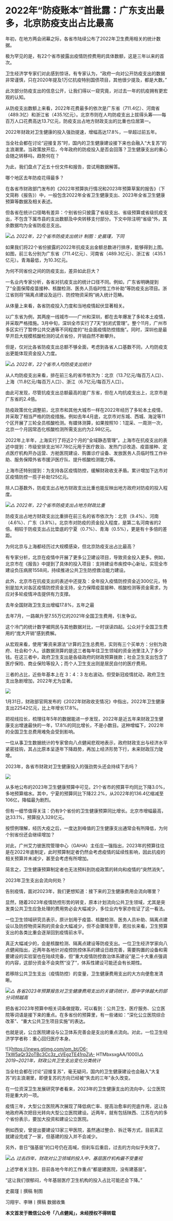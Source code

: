 # 2022年“防疫账本”首批露：广东支出最多，北京防疫支出占比最高

年初，在地方两会闭幕之际，各省市陆续公布了2022年卫生费用相关的统计数据。

极为罕见的是，有22个省市披露出疫情防控费用的具体数额，这是三年以来的首次。

卫生经济学专家们对此感到惊讶。有专家认为，“政府一向对公开防疫支出的数据非常谨慎，只在2020年提及1万亿抗疫特别国债项目，其他很少提及，都是大数。”

此次部分防疫支出的信息公开，让我们得以一窥究竟，对过去一年的抗疫拥有更宏观的认知。

从防疫支出数额上来看，2022年花费最多的依次是广东省（711.4亿）、河南省（489.3亿）和浙江省（435.1亿元）。北京市则在人均防疫支出上拔得头筹——每百万人口花费高达13.7亿元，防疫支出占地方财政支出的比重也位居第一。

2022年财政对卫生健康的投入强劲提速，增幅高达17.8%，一举超过前五年。

当全社会都在讨论“迎接复苏”时，国内的卫生健康建设接下来也会融入“大复苏”的主浪潮里。当政策放开后，今年政府的防疫投入是否会回落？卫生健康支出的重心会随之转移吗，趋势何在？

为此，我们盘点了近五十份文件和报告，尝试用数据解答。

哪个地区去年防疫花得最多？

在各省市财政部门发布的《2022年预算执行情况和2023年预算草案的报告》（下文简称《报告》）中，一般包含2022年全省卫生健康支出、2023年全省卫生健康预算等数据及相关表述。

但各省在统计口径略有差异：个别省份只披露了省级支出、省级预算或省级抗疫支出，不包含下属市县的支出数额及中央转移支付部分。下文中除注明“省级”外，其余数据均为全省防疫总支出。

![](https://inews.gtimg.com/om_bt/OueWuHfYRkodP8C8bor4z9v1pc9OTxOcP373SOeYF7uTwAA/1000)_△
2022年，22个省市防疫支出统计 制图：史晨瑾，下同_

如果我们将22个省份披露的2022年抗疫支出金额总数进行排序，能够得到上图。如图，前三名分别为广东省（711.4亿元）、河南省（489.3亿元）、浙江省（435.1亿元）。青海最低，为10.3亿元。

为何不同省份之间的防疫支出，差异如此巨大？

一名业内专家分析，各省对抗疫支出的统计口径不同。例如，广东省明确提到了“全面保障疫苗接种、核酸检测、医务人员临时性工作补助”等防疫支出项目。浙江省则将“隔离点建设及运行、防控物资采购”纳入统计范畴。

从体量上来看，各省防疫投入力度和当地疫情起伏显著相关。

以广东省为例，其两座一线城市——广州和深圳，都在去年爆发了多轮本土疫情，并采取严格措施。3月中旬，深圳全市实行了7天“封闭式管理”。整个11月，广州市多区实行了暂停公共交通等不同程度的“社会面疫情防控措施”。同时，深圳也是最早开启大规模核酸检测的试点省份，开销自然不断攀升。

但是，仅对比各省防疫支出总额不够全面，考虑到各省人口基数不同，人均防疫支出更能体现资金投入力度。

![](https://inews.gtimg.com/om_bt/OS6wQLHdTskoruecVBEXoLnqJ3-juIY23BoGWchyQuEwcAA/1000)_△
2022年，22个省市人均防疫支出统计_

从人均防疫支出来看，排在前三名的省市依次为：北京（13.7亿元/每百万人口）、上海（11.8亿元/每百万人口）、浙江（6.7亿元/每百万人口）。

由此可发现，尽管抗疫支出总额最高的是广东省，但在人均抗疫支出上，北京市是广东省的2.4倍。

防疫政策优化调整前，北京市和其他大城市一样在2022年经历了多轮本土疫情，并采取了相当严格的防疫措施。例如去年4月底，北京市对东城、西城、海淀等11个区开展了三轮全员核酸检测。有媒体测算，如果按照10：1混采、一周测一次，北京一个月因常态化核酸检测所需支出约为2.98亿元。

2022年上半年，上海实行了将近2个月的“全域静态管理”。上海市在抗疫支出的表述中提到：市级安排支出167.78亿元用于医疗救治、发热门诊改造、疫苗接种、定点医疗机构开办运营、方舱医院建设、购置诊疗设备、发放医务人员临时性工作补助、服务保障外省市援沪医疗队、提升核酸检测能力等。

上海市还特别提到：为支持各区疫情防控，缓解财政收支矛盾。累计增加下达市对区疫情防控一揽子补助125亿元。

除人口基数外，防疫支出占地方财政支出比重也能反映出地方政府对防疫的投入程度。

![](https://inews.gtimg.com/om_bt/OUdAIDHXadNnvwY7QJRSsvPVtiVk3v_JzLF9AQ8_5POG4AA/1000)_△
2022年，22个省市防疫支出占地方财政比重_

防疫支出占地方财政支出比重排在前三名的省市依次为：北京（9.4%）、河南（4.6%）、广东（3.8%）。北京市对防疫的资金投入程度，是第二名河南省的2倍。相较于防疫支出占比垫底的宁夏（0.7%）、青海（0.5%），更是有十多倍的差距。

为何北京与上海都经历过大规模感染，但北京防疫支出占比最高？

有专家分析，北京在疫情中开展了更多公卫建设项目，导致资金投入更多。例如，北京市在《报告》中提到了具体的投入项目：支持建设市疾控中心新址，实现全市建设负压病房1558间，持续推进公共卫生防控救治能力建设。

此外，北京市在抗疫支出的表述中还提及：全年投入疫情防控资金近300亿元，特别是加大对各区疫情防控资金支持，全力保障疫苗接种、核酸检测等资金需求，为应对多轮疫情冲击提供有力支撑。

去年全国财政卫生支出增幅17.8%，五年之最

去年7月，一路飙升至7.55万亿的2021年全国卫生费用，引发争议。

这个冷门的统计数字被网民与其他数据对比，一时误读四起。公众对于全国卫生费用的“庞大开销”感到费解。

从宏观来看，使用“筹资来源法”计算的卫生总费用，实则有三个买单方：分别为政府、社会和个人。该数据测算的是这三者每年往卫生领域的资金池里注入了多少钱。在这三者中，政府卫生支出是各级政府的财政预算拨款；社会卫生支出包含了医疗保险、商业保险等投入；而个人卫生支出则是居民自付的医疗费用。

三者的占比，近些年基本上在 3：4：3 左右波动。但受新冠疫情扰动，政府卫生支出急剧增加，2022年尤为显著。

![](https://inews.gtimg.com/om_bt/OweqKpW_BBY6YVduRiqqyAUsEzWXVfoKoep9JKObeU2-cAA/1000)

1月31日，财政部官网发布的《2022年财政收支情况》中指出，2022年卫生健康支出22542亿元，比上年增长17.8%。

把视线拉长，梳理往年5年的数据能进一步发现，2022年是近五年来财政卫生健康支出增速最快的一年，17.8%的同比增长，不是小数目。这种增幅下，2022年的全国卫生总费用难免会受到影响。

一位从事卫生数据统计的专家曾向八点健闻悲观地表示，政府财政支出与经济水平紧密挂钩，其占比原本呈逐年下降趋势，再加上经济形势下行，未来财政压力陡增。

2023年，各省市财政对卫生健康投入的强劲势头还会持续下去吗？

![](https://inews.gtimg.com/om_bt/O7nUxW2hKsAg3ce2IEhLLkV4HYhu1BbKJcYoOrvLjc3KYAA/1000)

从多地公布的2023年卫生健康预算中可见，21个省市的预算平均同比下降3.0%，多地预算缩水。其中，宁夏的预算同比下降22.2%，从2022年的136.4亿缩减至106亿，降幅最为剧烈。

但有一细节值得关注：仍有9个省份的卫生健康预算同比增长。北京市增幅最高，达33.1%，预算投入328亿元。

按惯例理解，经历大疫之后，一度达到峰值的卫生健康支出通常会有所降低，为何个别省份还会继续增加？

对此，广州艾力彼医院管理中心（GAHA）主任庄一强指出，2023年的预算往往是在2022年底制定，此时预算制定者仍然会考虑疫情的延续性影响，因此抗疫的相关预算并未减少，甚至会考虑有所增加。

简言之，卫生健康预算制定者也无法预料到防疫政策的转向和疫情的“突然消失”。

2023年卫生支出会流向何处？

告别疫情，面对2023年，我们更想知道：接下来的卫生健康费用会流向哪里？

显然，随着2023年疫情防控形势的转变，原本计划流向公共卫生领域，尤其是突发类公共卫生应急处理的费用势必会大幅减少，多位业内专家亦佐证了这一看法。

一位卫生领域研究员表示，原计划用于疫苗、核酸检测、医务人员补助、隔离点建设以及防控物资采购的资金会大幅减少，但不会骤降至零，若拉长来看，卫生预算支出的各类比重会逐渐回到疫情前水平。

真正大幅减少的，会是核酸检测、隔离点建设等防疫支出。一位卫生经济学家向八点健闻指出，近两年各地针对疫控防控体系的建设日趋完善，需要购置的设备和需要建设的实验室也在陆续完备，但“重大疫情防控救治体系建设”是二十大重点强调的内容，这部分资金不会突然“没了”，体系性建设可能还会有长期性。

若移除公共卫生支出（疫情防控）的变量，卫生健康费用支出的大方向便愈发清晰。

![](https://inews.gtimg.com/om_bt/O3_r6vjm16Na0P3hir2KRuPGyyvtWQ6JXw2mR_t5ly6J0AA/1000)_△
各省2023年预算报告对卫生健康费用支出的关键词统计，图中字体越大的部分词频越高_

把各省2023年预算中相关词条做提取，可以看到：公共卫生、医疗服务、公立医院等词语是接下来的重点。在多省份的预算里，有一些诸如：“深化公立医院综合改革”、“重大公共卫生项目实施”的表达。

也就是说，公立医院建设与公卫体系完善会是支出的重点流向。对此，一位卫生经济学学者称：重心回归医疗本身。

![](https://inews.gtimg.com/om_bt/O6-TkW5aQr32oTBc3Cc3z_cVEgzTE41rpZjA-
HTMbxsxgAA/1000)_△ 2019~2021年，财政公共卫生支出变化分类统计_

当全社会都在讨论“迎接复苏”，毫无疑问，国内的卫生健康建设也会融入“大复苏”的主浪潮里，即便复苏的方向已经被“失去的三年”永久改变。

在一位资深卫生发展研究学者看来，2023年的卫生健康支出的流向中，公立医院将是重大的一项。

疫情三年，大型公立医院再次展现了降低病亡率、提高治愈率的兜底作用，这让各地政府再次把目光转向大型公立医院建设。近两年，就有包括陕西、江苏在内的多个省份表示，要加大投资和建设公立医院。

例如西安，曾提出要建设13家三甲医院，虽然通过整合、拆迁等方式，目前真正就建设完成了一家，但基建的投入并不会减少。

另外，昔日“强基层”的口号仍在高喊，但刹车后重启，过去的方向似乎失效了。

![](https://inews.gtimg.com/om_bt/OyPDm_4-CEv7XGapBTUZJULWjFRitFJRB9xVy0c6nCBiEAA/1000)_△
过去四年，财政对公卫领域的投入中，基层医疗机构最不受重视_

上述学者关注到，目前各地今年的工作重点“都是建医院，没有建基层”。

“这让我们很郁闷，今年基层医疗卫生机构的投入占比可能还会下降。”

史晨瑾丨撰稿 制图

习翔宇、李琳丨撰稿 数据收集

**本文首发于微信公众号「八点健闻」，未经授权不得转载**

